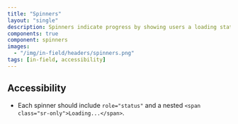 ```yaml
---
title: "Spinners"
layout: "single"
description: Spinners indicate progress by showing users a loading state
components: true
component: spinners
images:
  - "/img/in-field/headers/spinners.png"
tags: [in-field, accessibility]
---
```


## Accessibility

- Each spinner should include `role="status"` and a nested `<span class="sr-only">Loading...</span>`.
